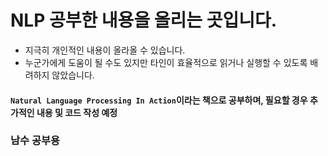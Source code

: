 # NLP 공부한 내용을 올리는 곳입니다.

- 지극히 개인적인 내용이 올라올 수 있습니다.
- 누군가에게 도움이 될 수도 있지만 타인이 효율적으로 읽거나 실행할 수 있도록 배려하지 않았습니다.

#### `Natural Language Processing In Action`이라는 책으로 공부하며, 필요할 경우 추가적인 내용 및 코드 작성 예정

### 남수 공부용